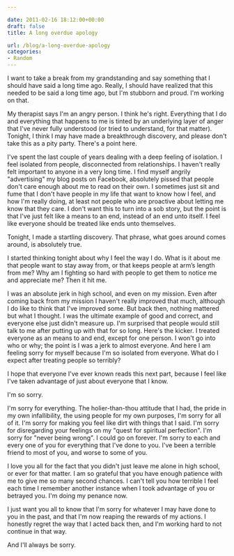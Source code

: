 ```yaml
---

date: 2011-02-16 18:12:00+00:00
draft: false
title: A long overdue apology

url: /blog/a-long-overdue-apology
categories:
- Random
---
```


I want to take a break from my grandstanding and say something that I should have said a long time ago. Really, I should have realized that this needed to be said a long time ago, but I'm stubborn and proud. I'm working on that.




My therapist says I'm an angry person. I think he's right. Everything that I do and everything that happens to me is tinted by an underlying layer of anger that I've never fully understood (or tried to understand, for that matter). Tonight, I think I may have made a breakthrough discovery, and please don't take this as a pity party. There's a point here.




I've spent the last couple of years dealing with a deep feeling of isolation. I feel isolated from people, disconnected from relationships. I haven't really felt important to anyone in a very long time. I find myself angrily "advertising" my blog posts on Facebook, absolutely pissed that people don't care enough about me to read on their own. I sometimes just sit and fume that I don't have people in my life that want to know how I feel, and how I'm really doing, at least not people who are proactive about letting me know that they care. I don't want this to turn into a sob story, but the point is that I've just felt like a means to an end, instead of an end unto itself. I feel like everyone should be treated like ends unto themselves.




Tonight, I made a startling discovery. That phrase, what goes around comes around, is absolutely true.




I started thinking tonight about why I feel the way I do. What is it about me that people want to stay away from, or that keeps people at arm’s length from me? Why am I fighting so hard with people to get them to notice me and appreciate me? Then it hit me.




I was an absolute jerk in high school, and even on my mission. Even after coming back from my mission I haven't really improved that much, although I do like to think that I've improved some. But back then, nothing mattered but what I thought. I was the ultimate example of good and correct, and everyone else just didn't measure up. I'm surprised that people would still talk to me after putting up with that for so long. Here's the kicker. I treated everyone as an means to and end, except for one person. I won't go into who or why; the point is I was a jerk to almost everyone. And here I am feeling sorry for myself because I'm so isolated from everyone. What do I expect after treating people so terribly?




I hope that everyone I've ever known reads this next part, because I feel like I've taken advantage of just about everyone that I know.




I'm so sorry.




I'm sorry for everything. The holier-than-thou attitude that I had, the pride in my own infallibility, the using people for my own purposes, I'm sorry for all of it. I'm sorry for making you feel like dirt with things that I said. I'm sorry for disregarding your feelings on my "quest for spiritual perfection". I'm sorry for "never being wrong". I could go on forever. I'm sorry to each and every one of you for everything that I've done to you. I've been a terrible friend to most of you, and worse to some of you.




I love you all for the fact that you didn't just leave me alone in high school, or ever for that matter. I am so grateful that you have enough patience with me to give me so many second chances. I can't tell you how terrible I feel each time I remember another instance when I took advantage of you or betrayed you. I'm doing my penance now.




I just want you all to know that I'm sorry for whatever I may have done to you in the past, and that I'm now reaping the rewards of my actions. I honestly regret the way that I acted back then, and I'm working hard to not continue in that way.




And I'll always be sorry.
